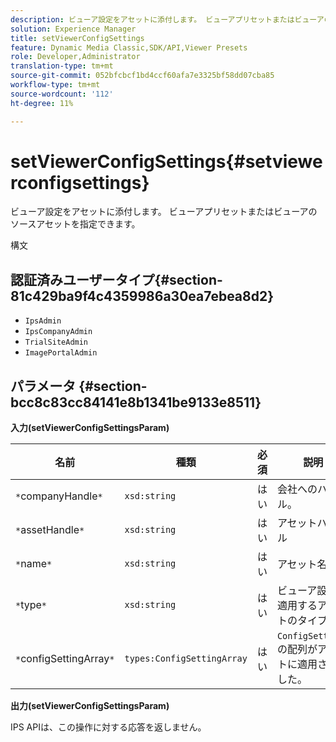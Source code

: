 ```yaml
---
description: ビューア設定をアセットに添付します。 ビューアプリセットまたはビューアのソースアセットを指定できます。
solution: Experience Manager
title: setViewerConfigSettings
feature: Dynamic Media Classic,SDK/API,Viewer Presets
role: Developer,Administrator
translation-type: tm+mt
source-git-commit: 052bfcbcf1bd4ccf60afa7e3325bf58dd07cba85
workflow-type: tm+mt
source-wordcount: '112'
ht-degree: 11%

---
```



# setViewerConfigSettings{#setviewerconfigsettings}

ビューア設定をアセットに添付します。 ビューアプリセットまたはビューアのソースアセットを指定できます。

構文

## 認証済みユーザータイプ{#section-81c429ba9f4c4359986a30ea7ebea8d2}

* `IpsAdmin`
* `IpsCompanyAdmin`
* `TrialSiteAdmin`
* `ImagePortalAdmin`

## パラメータ {#section-bcc8c83cc84141e8b1341be9133e8511}

**入力(setViewerConfigSettingsParam)**

| 名前 | 種類 | 必須 | 説明 |
|---|---|---|---|
| `*`companyHandle`*` | `xsd:string` | はい | 会社へのハンドル。 |
| `*`assetHandle`*` | `xsd:string` | はい | アセットハンドル |
| `*`name`*` | `xsd:string` | はい | アセット名。 |
| `*`type`*` | `xsd:string` | はい | ビューア設定を適用するアセットのタイプ。 |
| `*`configSettingArray`*` | `types:ConfigSettingArray` | はい | `ConfigSettings`の配列がアセットに適用されました。 |

**出力(setViewerConfigSettingsParam)**

IPS APIは、この操作に対する応答を返しません。
